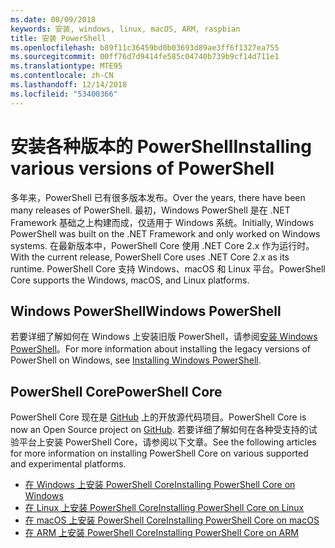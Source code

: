 ```yaml
---
ms.date: 08/09/2018
keywords: 安装, windows, linux, macOS, ARM, raspbian
title: 安装 PowerShell
ms.openlocfilehash: b89f11c36459bd0b03693d89ae3ff6f1327ea755
ms.sourcegitcommit: 00ff76d7d9414fe585c04740b739b9cf14d711e1
ms.translationtype: MTE95
ms.contentlocale: zh-CN
ms.lasthandoff: 12/14/2018
ms.locfileid: "53400366"
---
```

# <a name="installing-various-versions-of-powershell"></a><span data-ttu-id="550ec-103">安装各种版本的 PowerShell</span><span class="sxs-lookup"><span data-stu-id="550ec-103">Installing various versions of PowerShell</span></span>

<span data-ttu-id="550ec-104">多年来，PowerShell 已有很多版本发布。</span><span class="sxs-lookup"><span data-stu-id="550ec-104">Over the years, there have been many releases of PowerShell.</span></span> <span data-ttu-id="550ec-105">最初，Windows PowerShell 是在 .NET Framework 基础之上构建而成，仅适用于 Windows 系统。</span><span class="sxs-lookup"><span data-stu-id="550ec-105">Initially, Windows PowerShell was built on the .NET Framework and only worked on Windows systems.</span></span> <span data-ttu-id="550ec-106">在最新版本中，PowerShell Core 使用 .NET Core 2.x 作为运行时。</span><span class="sxs-lookup"><span data-stu-id="550ec-106">With the current release, PowerShell Core uses .NET Core 2.x as its runtime.</span></span> <span data-ttu-id="550ec-107">PowerShell Core 支持 Windows、macOS 和 Linux 平台。</span><span class="sxs-lookup"><span data-stu-id="550ec-107">PowerShell Core supports the Windows, macOS, and Linux platforms.</span></span>

## <a name="windows-powershell"></a><span data-ttu-id="550ec-108">Windows PowerShell</span><span class="sxs-lookup"><span data-stu-id="550ec-108">Windows PowerShell</span></span>

<span data-ttu-id="550ec-109">若要详细了解如何在 Windows 上安装旧版 PowerShell，请参阅[安装 Windows PowerShell](installing-windows-powershell.md)。</span><span class="sxs-lookup"><span data-stu-id="550ec-109">For more information about installing the legacy versions of PowerShell on Windows, see [Installing Windows PowerShell](installing-windows-powershell.md).</span></span>

## <a name="powershell-core"></a><span data-ttu-id="550ec-110">PowerShell Core</span><span class="sxs-lookup"><span data-stu-id="550ec-110">PowerShell Core</span></span>

<span data-ttu-id="550ec-111">PowerShell Core 现在是 [ GitHub](https://github.com/powershell/powershell) 上的开放源代码项目。</span><span class="sxs-lookup"><span data-stu-id="550ec-111">PowerShell Core is now an Open Source project on [GitHub](https://github.com/powershell/powershell).</span></span>
<span data-ttu-id="550ec-112">若要详细了解如何在各种受支持的试验平台上安装 PowerShell Core，请参阅以下文章。</span><span class="sxs-lookup"><span data-stu-id="550ec-112">See the following articles for more information on installing PowerShell Core on various supported and experimental platforms.</span></span>

- [<span data-ttu-id="550ec-113">在 Windows 上安装 PowerShell Core</span><span class="sxs-lookup"><span data-stu-id="550ec-113">Installing PowerShell Core on Windows</span></span>](Installing-PowerShell-Core-on-Windows.md)
- [<span data-ttu-id="550ec-114">在 Linux 上安装 PowerShell Core</span><span class="sxs-lookup"><span data-stu-id="550ec-114">Installing PowerShell Core on Linux</span></span>](Installing-PowerShell-Core-on-Linux.md)
- [<span data-ttu-id="550ec-115">在 macOS 上安装 PowerShell Core</span><span class="sxs-lookup"><span data-stu-id="550ec-115">Installing PowerShell Core on macOS</span></span>](Installing-PowerShell-Core-on-macOS.md)
- [<span data-ttu-id="550ec-116">在 ARM 上安装 PowerShell Core</span><span class="sxs-lookup"><span data-stu-id="550ec-116">Installing PowerShell Core on ARM</span></span>](PowerShell-Core-on-ARM.md)

